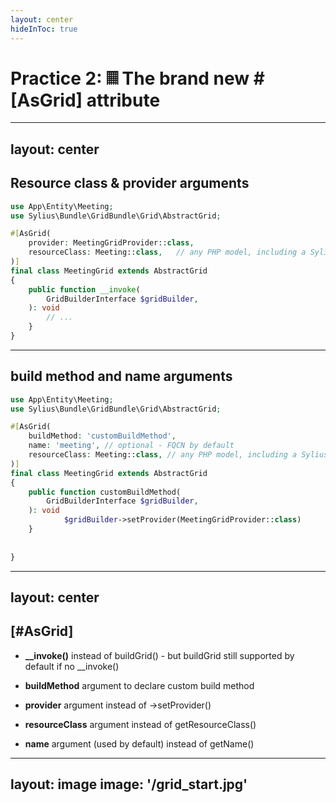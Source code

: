 ```yaml
---
layout: center
hideInToc: true
---
```


# Practice 2: 𝄜 The brand new #[AsGrid] attribute

---
layout: center
---

## Resource class & provider arguments

```php
use App\Entity\Meeting;
use Sylius\Bundle\GridBundle\Grid\AbstractGrid;

#[AsGrid(
    provider: MeetingGridProvider::class,
    resourceClass: Meeting::class,   // any PHP model, including a Sylius resource
)]
final class MeetingGrid extends AbstractGrid
{
    public function __invoke(
        GridBuilderInterface $gridBuilder,
    ): void 
        // ...
    }
}
```

---

## build method and name arguments

```php
use App\Entity\Meeting;
use Sylius\Bundle\GridBundle\Grid\AbstractGrid;

#[AsGrid(
    buildMethod: 'customBuildMethod', 
    name: 'meeting', // optional - FQCN by default
    resourceClass: Meeting::class, // any PHP model, including a Sylius resource
)]
final class MeetingGrid extends AbstractGrid
{
    public function customBuildMethod(
        GridBuilderInterface $gridBuilder,
    ): void 
            $gridBuilder->setProvider(MeetingGridProvider::class)
    }
    
  
}
```

<!--
* __invoke => - SOLID single responsibility / separation of concerns 
              - consistency with Symfony DX for services to be autowirable callables
              - no need to implement an interface anymore
* flexibility : you can still use buildGrid (it works behind the scenes without interface)
* custom build method => - Multiple grids def in one class
                         - Reusable logic (traits/base)
                         - Decorators/extensions
#[AsGrid('app_admin_user')]
#[AsGrid('app_admin_customer', buildMethod: 'buildCustomerGrid')]
final class UserGrids
{
    public function __invoke(GridBuilderInterface $grid): void
    {
        // User grid definition
    }

    public function buildCustomerGrid(GridBuilderInterface $grid): void
    {
        // Customer grid definition
    }
}
-->


---
layout: center
---

## [#AsGrid]


<v-clicks>

* **__invoke()** instead of buildGrid() - but buildGrid still supported by default if no __invoke()

* **buildMethod** argument to declare custom build method

* **provider** argument instead of ->setProvider()

* **resourceClass** argument instead of getResourceClass()

* **name** argument (used by default) instead of getName()

</v-clicks>


---
layout: image
image: '/grid_start.jpg'
---

